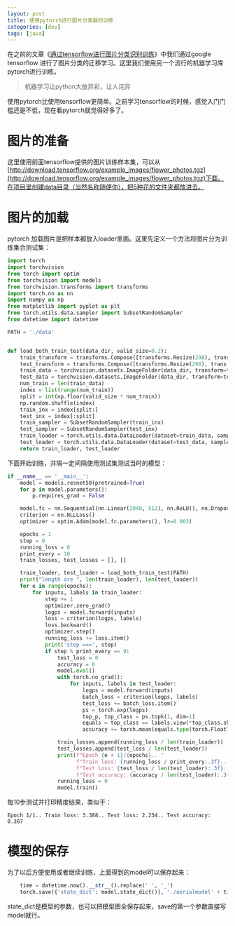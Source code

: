 ```yaml
---
layout: post
title: 使用pytorch进行图片分类器的训练
categories: [dev]
tags: [java]
---
```


在之前的文章《[通过tensorflow进行图片分类识别训练](/tfpicdetec/)》中我们通过google tensorflow 进行了图片分类的迁移学习。这里我们使用另一个流行的机器学习库pytorch进行训练。

> 机器学习让python大放异彩，让人诧异

使用pytorch比使用tensorflow更简单。之前学习tensorflow的时候，感觉入门门槛还是不低，现在看pytorch就觉得好多了。

# 图片的准备

这里使用前面tensorflow提供的图片训练样本集，可以从[http://download.tensorflow.org/example_images/flower_photos.tgz](http://download.tensorflow.org/example_images/flower_photos.tgz)下载。在项目里创建data目录（当然名称随便你），把5种花的文件夹都放进去。

# 图片的加载

pytorch 加载图片是把样本都放入loader里面。这里先定义一个方法将图片分为训练集合测试集：

```python
import torch
import torchvision
from torch import optim
from torchvision import models
from torchvision.transforms import transforms
import torch.nn as nn
import numpy as np
from matplotlib import pyplot as plt
from torch.utils.data.sampler import SubsetRandomSampler
from datetime import datetime

PATH = './data'


def load_both_train_test(data_dir, valid_size=0.2):
    train_transform = transforms.Compose([transforms.Resize(298), transforms.ToTensor(), ])
    test_transform = transforms.Compose([transforms.Resize(298), transforms.ToTensor()])
    train_data = torchvision.datasets.ImageFolder(data_dir, transform=train_transform)
    test_data = torchvision.datasets.ImageFolder(data_dir, transform=test_transform)
    num_train = len(train_data)
    index = list(range(num_train))
    split = int(np.floor(valid_size * num_train))
    np.random.shuffle(index)
    train_inx = index[split:]
    test_inx = index[:split]
    train_sampler = SubsetRandomSampler(train_inx)
    test_sampler = SubsetRandomSampler(test_inx)
    train_loader = torch.utils.data.DataLoader(dataset=train_data, sampler=train_sampler, batch_size=64)
    test_loader = torch.utils.data.DataLoader(dataset=test_data, sampler=test_sampler, batch_size=64)
    return train_loader, test_loader
```

下面开始训练，并隔一定间隔使用测试集测试当时的模型：

```python
if __name__ == '__main__':
    model = models.resnet50(pretrained=True)
    for p in model.parameters():
        p.requires_grad = False

    model.fc = nn.Sequential(nn.Linear(2048, 512), nn.ReLU(), nn.Dropout(0.2), nn.Linear(512, 10), nn.LogSoftmax(dim=1))
    criterion = nn.NLLLoss()
    optimizer = optim.Adam(model.fc.parameters(), lr=0.003)

    epochs = 1
    step = 0
    running_loss = 0
    print_every = 10
    train_losses, test_losses = [], []

    train_loader, test_loader = load_both_train_test(PATH)
    print("length are ", len(train_loader), len(test_loader))
    for e in range(epochs):
        for inputs, labels in train_loader:
            step += 1
            optimizer.zero_grad()
            logps = model.forward(inputs)
            loss = criterion(logps, labels)
            loss.backward()
            optimizer.step()
            running_loss += loss.item()
            print('step ===', step)
            if step % print_every == 9:
                test_loss = 0
                accuracy = 0
                model.eval()
                with torch.no_grad():
                    for inputs, labels in test_loader:
                        logps = model.forward(inputs)
                        batch_loss = criterion(logps, labels)
                        test_loss += batch_loss.item()
                        ps = torch.exp(logps)
                        top_p, top_class = ps.topk(1, dim=1)
                        equals = top_class == labels.view(*top_class.shape)
                        accuracy += torch.mean(equals.type(torch.FloatTensor)).item()

                train_losses.append(running_loss / len(train_loader))
                test_losses.append(test_loss / len(test_loader))
                print(f"Epoch {e + 1}/{epochs}.. "
                      f"Train loss: {running_loss / print_every:.3f}.. "
                      f"Test loss: {test_loss / len(test_loader):.3f}.. "
                      f"Test accuracy: {accuracy / len(test_loader):.3f}")
                running_loss = 0
                model.train()
```
每10步测试并打印精度结果，类似于：

```
Epoch 1/1.. Train loss: 3.388.. Test loss: 2.234.. Test accuracy: 0.387
```

# 模型的保存

为了以后方便使用或者继续训练，上面得到的model可以保存起来：
```python
    time = datetime.now().__str__().replace(' ', '_')
    torch.save({'state_dict': model.state_dict()}, './aerialmodel' + time + '.pth')
```
state_dict是模型的参数，也可以把模型图全保存起来，save的第一个参数直接写model就行。
